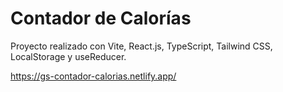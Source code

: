 # Contador de Calorías
Proyecto realizado con Vite, React.js, TypeScript, Tailwind CSS, LocalStorage y useReducer. 

https://gs-contador-calorias.netlify.app/
